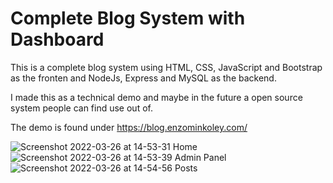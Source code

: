 # Complete Blog System with Dashboard

This is a complete blog system using HTML, CSS, JavaScript and Bootstrap as the fronten and NodeJs, Express and MySQL as the backend.

I made this as a technical demo and maybe in the future a open source system people can find use out of.

The demo is found under https://blog.enzominkoley.com/

![Screenshot 2022-03-26 at 14-53-31 Home](https://user-images.githubusercontent.com/68021511/160242633-a819effd-cd1a-4067-bf9c-a8a0fa511547.png)
![Screenshot 2022-03-26 at 14-53-39 Admin Panel](https://user-images.githubusercontent.com/68021511/160242628-d630c46e-2ba9-4140-b3e1-b8a0211ac540.png)
![Screenshot 2022-03-26 at 14-54-56 Posts](https://user-images.githubusercontent.com/68021511/160242625-8a7e7c40-e116-4a14-a51b-5f17e5eda44b.png)
